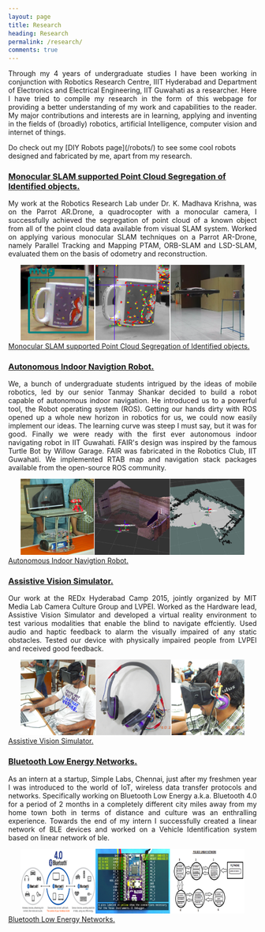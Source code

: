 ```yaml
---
layout: page
title: Research
heading: Research
permalink: /research/
comments: true
---
```


<p style="text-align: justify; ">Through my 4 years of undergraduate studies I have been working in conjunction with Robotics Research Centre, IIIT Hyderabad and Department of Electronics and Electrical Engineering, IIT Guwahati as a researcher. Here I have tried to compile my research in the form of this webpage for providing a better understanding of my work and capabilities to the reader. My major contributions and interests are in learning, applying and inventing in the fields of (broadly) robotics, artificial Intelligence, computer vision and internet of things.</p>
Do check out my [DIY Robots page](/robots/) to see some cool robots designed and fabricated by me, apart from my research.  

### <u><a href="/monocular/">Monocular SLAM supported Point Cloud Segregation of Identified objects.</a></u>
<p style="text-align: justify; ">My work at the Robotics Research Lab under Dr. K. Madhava Krishna, was on the Parrot AR.Drone, a quadrocopter with a monocular camera, I successfully achieved the segregation of point cloud of a known object from all of the point cloud data available from visual SLAM system. Worked on applying various monocular SLAM techniques on a Parrot AR-Drone, namely Parallel Tracking and Mapping PTAM, ORB-SLAM and LSD-SLAM, evaluated them on the basis of odometry and reconstruction.</p>
<div class="imgcap">
<center><img src="/assets/research/monoMain.png" width="90%"></center>
<div class="thecap" ><a href="/monocular/">Monocular SLAM supported Point Cloud Segregation of Identified objects.</a></div>
</div>

### <u><a href="/navigation/">Autonomous Indoor Navigtion Robot.</a></u>
<p style="text-align: justify; ">We, a bunch of undergraduate students intrigued by the ideas of mobile robotics, led by our senior Tanmay Shankar decided to build a robot capable of autonomous indoor navigation. He introduced us to a powerful tool, the Robot operating system (ROS). Getting our hands dirty with ROS opened up a whole new horizon in robotics for us, we could now easily implement our ideas. The learning curve was steep I must say, but it was for good. Finally we were ready with the first ever autonomous indoor navigating robot in IIT Guwahati. FAIR's design was inspired by the famous Turtle Bot by Willow Garage. FAIR was fabricated in the Robotics Club, IIT Guwahati. We implemented RTAB map and navigation stack packages available from the open-source ROS community.</p>
<div class="imgcap">
<center><img src="/assets/research/fairMain.png" width="90%"></center>
<div class="thecap" ><a href="/navigation/">Autonomous Indoor Navigtion Robot.</a></div>
</div>

### <u><a href="/avs/">Assistive Vision Simulator.</a></u>
<p style="text-align: justify; ">Our work at the REDx Hyderabad Camp 2015, jointly organized by MIT Media Lab Camera Culture Group and LVPEI. Worked as the Hardware lead, Assistive Vision Simulator and developed a virtual reality environment to test various modalities that enable the blind to navigate effciently. Used audio and haptic feedback to alarm the visually impaired of any static obstacles. Tested our device with physically impaired people from LVPEI and received good feedback.</p>
<div class="imgcap">
<center><img src="/assets/research/avsMain.png" width="90%"></center>
<div class="thecap" ><a href="/avs/">Assistive Vision Simulator.</a></div>
</div>

### <u><a href="/ble/">Bluetooth Low Energy Networks.</a></u>
<p style="text-align: justify; ">As an intern at a startup, Simple Labs, Chennai, just after my freshmen year I was introduced to the world of IoT, wireless data transfer protocols and networks. Specifically working on Bluetooth Low Energy a.k.a. Bluetooth 4.0 for a period of 2 months in a completely different city miles away from my home town both in terms of distance and culture was an enthralling experience. Towards the end of my intern I successfully created a linear network of BLE devices and worked on a Vehicle Identification system based on linear network of ble.</p>
<div class="imgcap">
<center><img src="/assets/research/bleMain.png" width="90%"></center>
<div class="thecap" ><a href="/ble/">Bluetooth Low Energy Networks.</a></div>
</div>